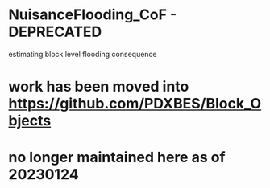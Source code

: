 # NuisanceFlooding_CoF - DEPRECATED
estimating block level flooding consequence
# work has been moved into https://github.com/PDXBES/Block_Objects
# no longer maintained here as of 20230124
